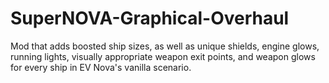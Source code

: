 # SuperNOVA-Graphical-Overhaul
Mod that adds boosted ship sizes, as well as unique shields, engine glows, running lights, visually appropriate weapon exit points, and weapon glows for every ship in EV Nova's vanilla scenario.
